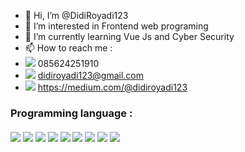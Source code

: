 - 👋 Hi, I’m @DidiRoyadi123
- 👀 I’m interested in Frontend web programing
- 🌱 I’m currently learning Vue Js and Cyber Security
- 📫 How to reach me :
- <img src="https://img.shields.io/badge/WhatsApp-25D366?style=for-the-badge&logo=whatsapp&logoColor=white"> 085624251910 
- <img src="https://img.shields.io/badge/Gmail-D14836?style=for-the-badge&logo=gmail&logoColor=white"> didiroyadi123@gmail.com
- <img src="https://img.shields.io/badge/Medium-12100E?style=for-the-badge&logo=medium&logoColor=white"> https://medium.com/@didiroyadi123

 ### Programming language : <br><br><img src="https://img.shields.io/badge/HTML5-E34F26?style=for-the-badge&logo=html5&logoColor=white"> <img src="https://img.shields.io/badge/CSS-239120?&style=for-the-badge&logo=css3&logoColor=white "> <img src=" https://img.shields.io/badge/JavaScript-F7DF1E?style=for-the-badge&logo=javascript&logoColor=black"> <img src="https://img.shields.io/badge/PHP-777BB4?style=for-the-badge&logo=php&logoColor=white "> <img src="https://img.shields.io/badge/Vue.js-35495E?style=for-the-badge&logo=vue.js&logoColor=4FC08D "> <img src="https://img.shields.io/badge/Bootstrap-563D7C?style=for-the-badge&logo=bootstrap&logoColor=white "> <img src="https://img.shields.io/badge/MySQL-00000F?style=for-the-badge&logo=mysql&logoColor=white "> <img src="https://img.shields.io/badge/Heroku-430098?style=for-the-badge&logo=heroku&logoColor=white "> <img src="https://img.shields.io/badge/Netlify-00C7B7?style=for-the-badge&logo=netlify&logoColor=white ">
 
 
<!---
DidiRoyadi123/DidiRoyadi123 is a ✨ special ✨ repository because its `README.md` (this file) appears on your GitHub profile.
You can click the Preview link to take a look at your changes.
--->
